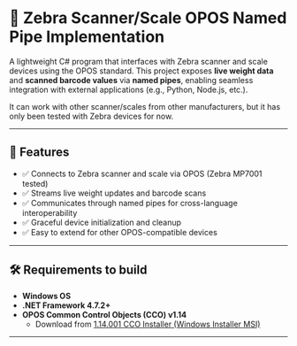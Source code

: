# 🧭 Zebra Scanner/Scale OPOS Named Pipe Implementation

A lightweight C# program that interfaces with Zebra scanner and scale devices using the OPOS standard. This project exposes **live weight data** and **scanned barcode values** via **named pipes**, enabling seamless integration with external applications (e.g., Python, Node.js, etc.).

It can work with other scanner/scales from other manufacturers, but it has only been tested with Zebra devices for now.

---

## 🚀 Features

- ✅ Connects to Zebra scanner and scale via OPOS (Zebra MP7001 tested)
- ✅ Streams live weight updates and barcode scans
- ✅ Communicates through named pipes for cross-language interoperability
- ✅ Graceful device initialization and cleanup
- ✅ Easy to extend for other OPOS-compatible devices

---

## 🛠 Requirements to build

- **Windows OS**
- **.NET Framework 4.7.2+**
- **OPOS Common Control Objects (CCO) v1.14**
  - Download from [1.14.001 CCO Installer (Windows Installer MSI)](http://monroecs.com/oposccos_current.htm)
---
